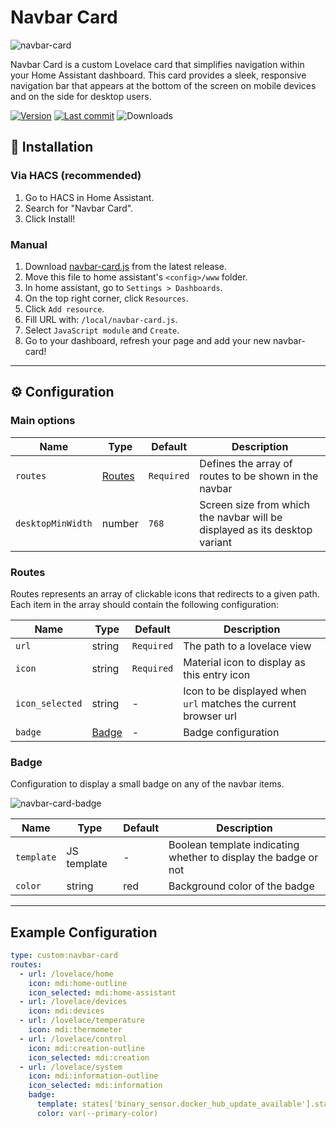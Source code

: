 
# Navbar Card
![navbar-card](https://github.com/user-attachments/assets/df2a9a5d-51ec-4786-8f54-36ece2aa6f9a)

Navbar Card is a custom Lovelace card that simplifies navigation within your Home Assistant dashboard. This card provides a sleek, responsive navigation bar that appears at the bottom of the screen on mobile devices and on the side for desktop users.

[![Version](https://img.shields.io/github/v/release/joseluis9595/lovelace-navbar-card)](#)
[![Last commit](https://img.shields.io/github/last-commit/joseluis9595/lovelace-navbar-card)](#)
![Downloads](https://img.shields.io/github/downloads/joseluis9595/lovelace-navbar-card/total)

## 🚀 Installation
### Via HACS (recommended)
1. Go to HACS in Home Assistant.
2. Search for "Navbar Card".
3. Click Install!

### Manual
1. Download [navbar-card.js](https://github.com/joseluis9595/lovelace-navbar-card/releases/latest/download/navbar-card.js) from the latest release.
2. Move this file to home assistant's `<config>/www` folder.
3. In home assistant, go to `Settings > Dashboards`.
4. On the top right corner, click `Resources`.
5. Click `Add resource`.
6. Fill URL with: `/local/navbar-card.js`.
7. Select `JavaScript module` and `Create`.
8. Go to your dashboard, refresh your page and add your new navbar-card!


---
## ⚙️ Configuration

### Main options

| Name              | Type              | Default    | Description                                                                |
| ----------------- | ----------------- | ---------- | -------------------------------------------------------------------------- |
| `routes`          | [Routes](#routes) | `Required` | Defines the array of routes to be shown in the navbar                      |
| `desktopMinWidth` | number            | `768`      | Screen size from which the navbar will be displayed as its desktop variant |

### Routes

Routes represents an array of clickable icons that redirects to a given path. Each item in the array should contain the following configuration:

| Name            	| Type            	| Default    	| Description                                                     	|
|-----------------	|-----------------	|------------	|-----------------------------------------------------------------	|
| `url`           	| string          	| `Required` 	| The path to a lovelace view                                     	|
| `icon`          	| string          	| `Required` 	| Material icon to display as this entry icon                     	|
| `icon_selected` 	| string          	| -          	| Icon to be displayed when `url` matches the current browser url 	|
| `badge`         	| [Badge](#badge) 	| -          	| Badge configuration                                             	|

### Badge

Configuration to display a small badge on any of the navbar items.

![navbar-card-badge](https://github.com/user-attachments/assets/5f548ce3-82b5-422f-a084-715bc73846b0)


| Name       	| Type        	| Default 	| Description                                                     	|
|------------	|-------------	|---------	|-----------------------------------------------------------------	|
| `template` 	| JS template 	| -       	| Boolean template indicating whether to display the badge or not 	|
| `color`    	| string      	| red     	| Background color of the badge                                   	|


---
## Example Configuration
```yaml
type: custom:navbar-card
routes:
  - url: /lovelace/home
    icon: mdi:home-outline
    icon_selected: mdi:home-assistant
  - url: /lovelace/devices
    icon: mdi:devices
  - url: /lovelace/temperature
    icon: mdi:thermometer
  - url: /lovelace/control
    icon: mdi:creation-outline
    icon_selected: mdi:creation
  - url: /lovelace/system
    icon: mdi:information-outline
    icon_selected: mdi:information
    badge:
      template: states['binary_sensor.docker_hub_update_available'].state === 'on'
      color: var(--primary-color)
```

